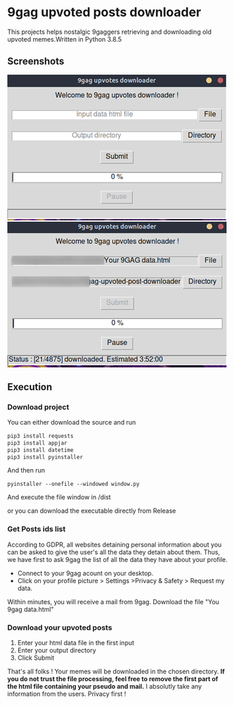 # 9gag upvoted posts downloader


This projects helps nostalgic 9gaggers retrieving and downloading old upvoted memes.Written in Python 3.8.5

## Screenshots


<img src="img/2020-10-27_12-30.png"/>
<img src="img/2020-10-27_12-31.png"/>

## Execution

### Download project

You can either download the source and run

```
pip3 install requests
pip3 install appjar
pip3 install datetime
pip3 install pyinstaller
```
And then run 
```
pyinstaller --onefile --windowed window.py
```
And execute the file window in /dist

or you can download the executable directly from Release 


### Get Posts ids list

According to GDPR, all websites detaining personal information about you can be asked to give the user's all the data they detain about them. Thus, we have first to ask 9gag the list of all the data they have about your profile. 

 - Connect to your 9gag acount on your desktop.
 - Click on your profile picture > Settings >Privacy & Safety > Request my data.

Within minutes, you will receive a mail from 9gag. Download the file "You 9gag data.html"


### Download your upvoted posts

1. Enter your html data file in the first input
2. Enter your output directory
3. Click Submit


That's all folks ! Your memes will be downloaded in the chosen directory. 
**If you do not trust the file processing, feel free to remove the first part of the html file containing your pseudo and mail.** 
I absolutly take any information from the users. Privacy first ! 

